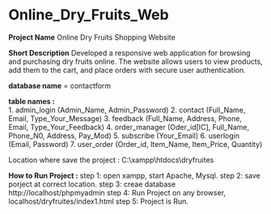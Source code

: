 # Online_Dry_Fruits_Web
**Project Name**  Online Dry Fruits Shopping Website

**Short Description**
Developed a responsive web application for browsing and purchasing dry fruits online.
The website allows users to view products, add them to the cart, and place orders with secure user authentication.

**database name** = contactform

**table names :**  
      1. admin_login (Admin_Name, Admin_Password)
      2. contact (Full_Name, Email, Type_Your_Message)
      3. feedback (Full_Name, Address, Phone, Email, Type_Your_Feedback)
      4. order_manager (Oder_id[IC], Full_Name, Phone_N0, Address, Pay_Mod)
      5. subscribe (Your_Email)
      6. userlogin (Email, Password)
      7. user_order (Order_id, Item_Name, Item_Price, Quantity)


Location where save the project : C:\xampp\htdocs\dryfruites

**How to Run Project :**
     step 1: open xampp, start Apache, Mysql.
     step 2: save porject at correct location.
     step 3: creae database http://localhost/phpmyadmin 
     step 4: Run Project on any browser, localhost/dryfruites/index1.html
     step 5: Project is Run.
